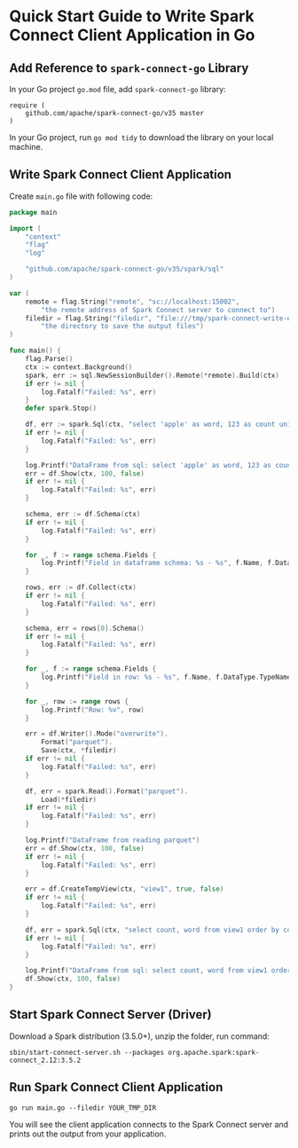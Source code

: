 # Quick Start Guide to Write Spark Connect Client Application in Go

## Add Reference to `spark-connect-go` Library

In your Go project `go.mod` file, add `spark-connect-go` library:
```
require (
	github.com/apache/spark-connect-go/v35 master
)
```

In your Go project, run `go mod tidy` to download the library on your local machine.

## Write Spark Connect Client Application

Create `main.go` file with following code:
```go
package main

import (
	"context"
	"flag"
	"log"

	"github.com/apache/spark-connect-go/v35/spark/sql"
)

var (
	remote = flag.String("remote", "sc://localhost:15002",
		"the remote address of Spark Connect server to connect to")
	filedir = flag.String("filedir", "file:///tmp/spark-connect-write-example-output.parquet",
		"the directory to save the output files")
)

func main() {
	flag.Parse()
	ctx := context.Background()
	spark, err := sql.NewSessionBuilder().Remote(*remote).Build(ctx)
	if err != nil {
		log.Fatalf("Failed: %s", err)
	}
	defer spark.Stop()

	df, err := spark.Sql(ctx, "select 'apple' as word, 123 as count union all select 'orange' as word, 456 as count")
	if err != nil {
		log.Fatalf("Failed: %s", err)
	}

	log.Printf("DataFrame from sql: select 'apple' as word, 123 as count union all select 'orange' as word, 456 as count")
	err = df.Show(ctx, 100, false)
	if err != nil {
		log.Fatalf("Failed: %s", err)
	}

	schema, err := df.Schema(ctx)
	if err != nil {
		log.Fatalf("Failed: %s", err)
	}

	for _, f := range schema.Fields {
		log.Printf("Field in dataframe schema: %s - %s", f.Name, f.DataType.TypeName())
	}

	rows, err := df.Collect(ctx)
	if err != nil {
		log.Fatalf("Failed: %s", err)
	}

	schema, err = rows[0].Schema()
	if err != nil {
		log.Fatalf("Failed: %s", err)
	}

	for _, f := range schema.Fields {
		log.Printf("Field in row: %s - %s", f.Name, f.DataType.TypeName())
	}

	for _, row := range rows {
		log.Printf("Row: %v", row)
	}

	err = df.Writer().Mode("overwrite").
		Format("parquet").
		Save(ctx, *filedir)
	if err != nil {
		log.Fatalf("Failed: %s", err)
	}

	df, err = spark.Read().Format("parquet").
		Load(*filedir)
	if err != nil {
		log.Fatalf("Failed: %s", err)
	}

	log.Printf("DataFrame from reading parquet")
	err = df.Show(ctx, 100, false)
	if err != nil {
		log.Fatalf("Failed: %s", err)
	}

	err = df.CreateTempView(ctx, "view1", true, false)
	if err != nil {
		log.Fatalf("Failed: %s", err)
	}

	df, err = spark.Sql(ctx, "select count, word from view1 order by count")
	if err != nil {
		log.Fatalf("Failed: %s", err)
	}

	log.Printf("DataFrame from sql: select count, word from view1 order by count")
	df.Show(ctx, 100, false)
}
```

## Start Spark Connect Server (Driver)

Download a Spark distribution (3.5.0+), unzip the folder, run command:
```
sbin/start-connect-server.sh --packages org.apache.spark:spark-connect_2.12:3.5.2
```

## Run Spark Connect Client Application
```
go run main.go --filedir YOUR_TMP_DIR
```

You will see the client application connects to the Spark Connect server and prints out the output from your application.
